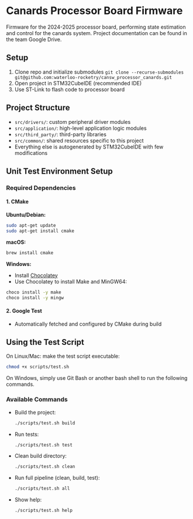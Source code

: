 # Canards Processor Board Firmware

 Firmware for the 2024-2025 processor board, performing state estimation and control for the canards system.
 Project documentation can be found in the team Google Drive.

## Setup
1. Clone repo and initialize submodules `git clone --recurse-submodules git@github.com:waterloo-rocketry/cansw_processor_canards.git`
2. Open project in STM32CubeIDE (recommended IDE)
3. Use ST-Link to flash code to processor board

## Project Structure
- `src/drivers/`: custom peripheral driver modules
- `src/application/`: high-level application logic modules
- `src/third_party/`: third-party libraries
- `src/common/`: shared resources specific to this project
- Everything else is autogenerated by STM32CubeIDE with few modifications


## Unit Test Environment Setup

### Required Dependencies

#### 1. CMake

**Ubuntu/Debian:**

```bash
sudo apt-get update
sudo apt-get install cmake
```

**macOS:**

```bash
brew install cmake
```

**Windows:**

- Install [Chocolatey](https://chocolatey.org/install#individual)
- Use Chocolatey to install Make and MinGW64:
```bash
choco install -y make
choco install -y mingw
```

#### 2. Google Test

- Automatically fetched and configured by CMake during build

## Using the Test Script

On Linux/Mac: make the test script executable:

```bash
chmod +x scripts/test.sh
```
On Windows, simply use Git Bash or another bash shell to run the following commands. 

### Available Commands

- Build the project:

  ```bash
  ./scripts/test.sh build
  ```

- Run tests:

  ```bash
  ./scripts/test.sh test
  ```

- Clean build directory:

  ```bash
  ./scripts/test.sh clean
  ```

- Run full pipeline (clean, build, test):

  ```bash
  ./scripts/test.sh all
  ```

- Show help:

  ```bash
  ./scripts/test.sh help
  ```
